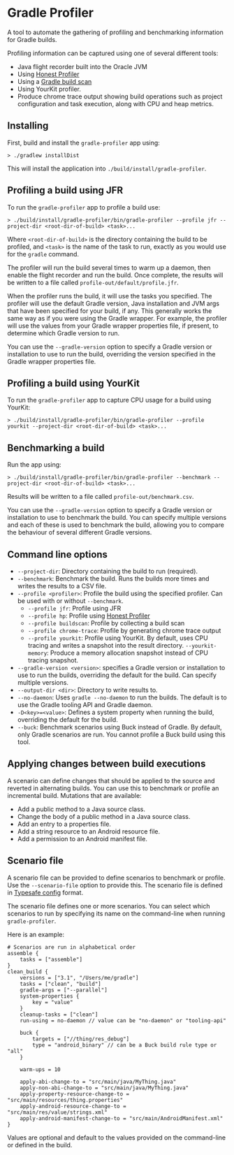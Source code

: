 # Gradle Profiler

A tool to automate the gathering of profiling and benchmarking information for Gradle builds. 

Profiling information can be captured using one of several different tools:

- Java flight recorder built into the Oracle JVM
- Using [Honest Profiler](https://github.com/RichardWarburton/honest-profiler)
- Using a [Gradle build scan](https://gradle.com)
- Using YourKit profiler.
- Produce chrome trace output showing build operations such as project configuration and task execution, along with CPU and heap metrics.

## Installing

First, build and install the `gradle-profiler` app using:

    > ./gradlew installDist
 
This will install the application into `./build/install/gradle-profiler`.

## Profiling a build using JFR

To run the `gradle-profiler` app to profile a build use:

    > ./build/install/gradle-profiler/bin/gradle-profiler --profile jfr --project-dir <root-dir-of-build> <task>...
    
Where `<root-dir-of-build>` is the directory containing the build to be profiled, and `<task>` is the name of the task to run,
exactly as you would use for the `gradle` command.

The profiler will run the build several times to warm up a daemon, then enable the flight recorder and run the build.
Once complete, the results will be written to a file called `profile-out/default/profile.jfr`.

When the profiler runs the build, it will use the tasks you specified. The profiler will use the default
Gradle version, Java installation and JVM args that have been specified for your build, if any.
This generally works the same way as if you were using the Gradle wrapper. For example, the profiler will use the values 
from your Gradle wrapper properties file, if present, to determine which Gradle version to run.

You can use the `--gradle-version` option to specify a Gradle version or installation to use to run the build, overriding the version specified in 
the Gradle wrapper properties file.

## Profiling a build using YourKit

To run the `gradle-profiler` app to capture CPU usage for a build using YourKit:

    > ./build/install/gradle-profiler/bin/gradle-profiler --profile yourkit --project-dir <root-dir-of-build> <task>...

## Benchmarking a build

Run the app using:

    > ./build/install/gradle-profiler/bin/gradle-profiler --benchmark --project-dir <root-dir-of-build> <task>...

Results will be written to a file called `profile-out/benchmark.csv`.

You can use the `--gradle-version` option to specify a Gradle version or installation to use to benchmark the build. You can specify multiple versions
and each of these is used to benchmark the build, allowing you to compare the behaviour of several different Gradle versions.

## Command line options

- `--project-dir`: Directory containing the build to run (required).
- `--benchmark`: Benchmark the build. Runs the builds more times and writes the results to a CSV file.
- `--profile <profiler>`: Profile the build using the specified profiler. Can be used with or without `--benchmark`.
    - `--profile jfr`: Profile using JFR
    - `--profile hp`: Profile using [Honest Profiler](https://github.com/RichardWarburton/honest-profiler)
    - `--profile buildscan`: Profile by collecting a build scan
    - `--profile chrome-trace`: Profile by generating chrome trace output
    - `--profile yourkit`: Profile using YourKit. By default, uses CPU tracing and writes a snapshot into the result directory. 
        `--yourkit-memory`: Produce a memory allocation snapshot instead of CPU tracing snapshot.
- `--gradle-version <version>`: specifies a Gradle version or installation to use to run the builds, overriding the default for the build. Can specify multiple versions.
- `--output-dir <dir>`: Directory to write results to.
- `--no-daemon`: Uses `gradle --no-daemon` to run the builds. The default is to use the Gradle tooling API and Gradle daemon.
- `-D<key>=<value>`: Defines a system property when running the build, overriding the default for the build.
- `--buck`: Benchmark scenarios using Buck instead of Gradle. By default, only Gradle scenarios are run. You cannot profile a Buck build using this tool.

## Applying changes between build executions

A scenario can define changes that should be applied to the source and reverted in alternating builds. You can use this to benchmark or profile an incremental build.
Mutations that are available:

- Add a public method to a Java source class.
- Change the body of a public method in a Java source class.
- Add an entry to a properties file.
- Add a string resource to an Android resource file.
- Add a permission to an Android manifest file.

## Scenario file

A scenario file can be provided to define scenarios to benchmark or profile. Use the `--scenario-file` option to provide this. The scenario file is defined in [Typesafe config](https://github.com/typesafehub/config) format.

The scenario file defines one or more scenarios. You can select which scenarios to run by specifying its name on the command-line when running `gradle-profiler`.

Here is an example:

    # Scenarios are run in alphabetical order
    assemble {
        tasks = ["assemble"]
    }
    clean_build {
        versions = ["3.1", "/Users/me/gradle"]
        tasks = ["clean", "build"]
        gradle-args = ["--parallel"]
        system-properties {
            key = "value"
        }
        cleanup-tasks = ["clean"]
        run-using = no-daemon // value can be "no-daemon" or "tooling-api"

        buck {
            targets = ["//thing/res_debug"]
            type = "android_binary" // can be a Buck build rule type or "all"
        }

        warm-ups = 10
        
        apply-abi-change-to = "src/main/java/MyThing.java"
        apply-non-abi-change-to = "src/main/java/MyThing.java"
        apply-property-resource-change-to = "src/main/resources/thing.properties"
        apply-android-resource-change-to = "src/main/res/value/strings.xml"
        apply-android-manifest-change-to = "src/main/AndroidManifest.xml"
    }

Values are optional and default to the values provided on the command-line or defined in the build.
